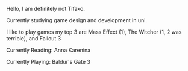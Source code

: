 Hello, I am definitely not Tifako. 

Currently studying game design and development in uni. 

I like to play games my top 3 are Mass Effect (1), The Witcher (1, 2 was terrible), and Fallout 3

Currently Reading: Anna Karenina 

Currently Playing: Baldur's Gate 3 

<!---
NotTifako/NotTifako is a ✨ special ✨ repository because its `README.md` (this file) appears on your GitHub profile.
You can click the Preview link to take a look at your changes.
--->
